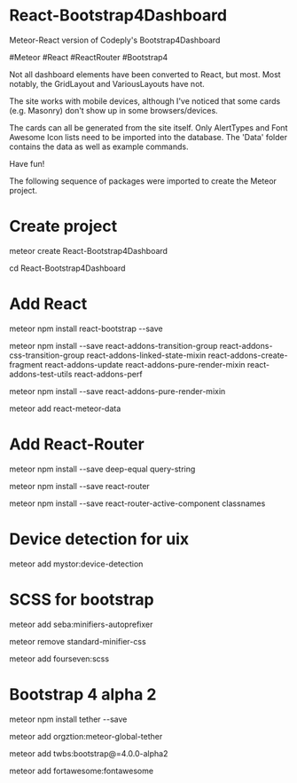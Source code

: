 # React-Bootstrap4Dashboard
Meteor-React version of Codeply's Bootstrap4Dashboard

#Meteor #React #ReactRouter #Bootstrap4

Not all dashboard elements have been converted to React, but most. Most notably, the GridLayout and VariousLayouts have not.

The site works with mobile devices, although I've noticed that some cards (e.g. Masonry) don't show up in some browsers/devices.

The cards can all be generated from the site itself. Only AlertTypes and Font Awesome Icon lists need to be imported into the database. The 'Data' folder contains the data as well as example commands.

Have fun!




The following sequence of packages were imported to create the Meteor project.

# Create project
  meteor create React-Bootstrap4Dashboard

  cd React-Bootstrap4Dashboard


# Add React
  meteor npm install react-bootstrap --save

  meteor npm install --save react-addons-transition-group react-addons-css-transition-group react-addons-linked-state-mixin react-addons-create-fragment react-addons-update react-addons-pure-render-mixin react-addons-test-utils react-addons-perf

  meteor npm install --save react-addons-pure-render-mixin

  meteor add react-meteor-data

# Add React-Router
  meteor npm install --save deep-equal query-string

  meteor npm install --save react-router

  meteor npm install --save react-router-active-component classnames


# Device detection for uix
  meteor add mystor:device-detection


# SCSS for bootstrap
  meteor add seba:minifiers-autoprefixer

  meteor remove standard-minifier-css

  meteor add fourseven:scss


# Bootstrap 4 alpha 2
  meteor npm install tether --save

  meteor add orgztion:meteor-global-tether

  meteor add twbs:bootstrap@=4.0.0-alpha2

  meteor add fortawesome:fontawesome


